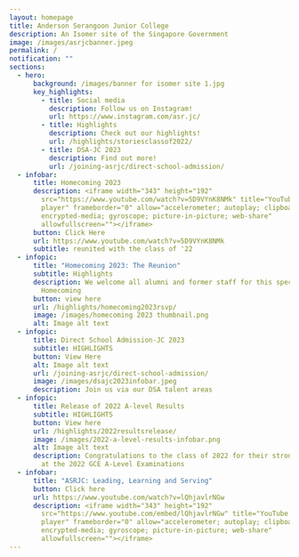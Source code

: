 ```yaml
---
layout: homepage
title: Anderson Serangoon Junior College
description: An Isomer site of the Singapore Government
image: /images/asrjcbanner.jpeg
permalink: /
notification: ""
sections:
  - hero:
      background: /images/banner for isomer site 1.jpg
      key_highlights:
        - title: Social media
          description: Follow us on Instagram!
          url: https://www.instagram.com/asr.jc/
        - title: Highlights
          description: Check out our highlights!
          url: /highlights/storiesclassof2022/
        - title: DSA-JC 2023
          description: Find out more!
          url: /joining-asrjc/direct-school-admission/
  - infobar:
      title: Homecoming 2023
      description: <iframe width="343" height="192"
        src="https://www.youtube.com/watch?v=5D9VYnK8NMk" title="YouTube video
        player" frameborder="0" allow="accelerometer; autoplay; clipboard-write;
        encrypted-media; gyroscope; picture-in-picture; web-share"
        allowfullscreen=""></iframe>
      button: Click Here
      url: https://www.youtube.com/watch?v=5D9VYnK8NMk
      subtitle: reunited with the class of '22
  - infopic:
      title: "Homecoming 2023: The Reunion"
      subtitle: Highlights
      description: We welcome all alumni and former staff for this special edition of
        Homecoming
      button: view here
      url: /highlights/homecoming2023rsvp/
      image: /images/homecoming 2023 thumbnail.png
      alt: Image alt text
  - infopic:
      title: Direct School Admission-JC 2023
      subtitle: HIGHLIGHTS
      button: View Here
      alt: Image alt text
      url: /joining-asrjc/direct-school-admission/
      image: /images/dsajc2023infobar.jpeg
      description: Join us via our DSA talent areas
  - infopic:
      title: Release of 2022 A-level Results
      subtitle: HIGHLIGHTS
      button: View here
      url: /highlights/2022resultsrelease/
      image: /images/2022-a-level-results-infobar.png
      alt: Image alt text
      description: Congratulations to the class of 2022 for their strong performance
        at the 2022 GCE A-Level Examinations
  - infobar:
      title: "ASRJC: Leading, Learning and Serving"
      button: Click here
      url: https://www.youtube.com/watch?v=lQhjavlrNGw
      description: <iframe width="343" height="192"
        src="https://www.youtube.com/embed/lQhjavlrNGw" title="YouTube video
        player" frameborder="0" allow="accelerometer; autoplay; clipboard-write;
        encrypted-media; gyroscope; picture-in-picture; web-share"
        allowfullscreen=""></iframe>
---
```

